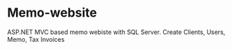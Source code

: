 # Memo-website
ASP.NET MVC based memo webiste with SQL Server. Create Clients, Users, Memo, Tax Invoices
